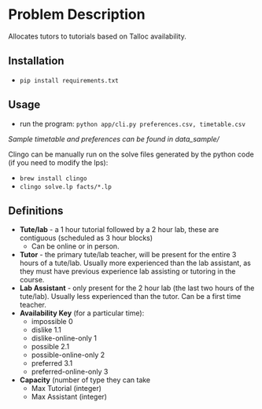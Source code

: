 # Problem Description
Allocates tutors to tutorials based on Talloc availability.

## Installation
- `pip install requirements.txt`
## Usage

- run the program: `python app/cli.py preferences.csv, timetable.csv`

*Sample timetable and preferences can be found in data_sample/*

Clingo can be manually run on the solve files generated by the python code (if you need to modify the lps):
- `brew install clingo`
- `clingo solve.lp facts/*.lp`

## Definitions

- **Tute/lab** - a 1 hour tutorial followed by a 2 hour lab, these are contiguous (scheduled as 3 hour blocks)
  - Can be online or in person.
- **Tutor** - the primary tute/lab teacher, will be present for the entire 3 hours of a tute/lab. Usually more experienced than the lab assistant, as they must have previous experience lab assisting or tutoring in the course.
- **Lab Assistant** - only present for the 2 hour lab (the last two hours of the tute/lab). Usually less experienced than the tutor. Can be a first time teacher.
- **Availability Key** (for a particular time):
  - impossible 0
  - dislike 1.1
  - dislike-online-only 1
  - possible 2.1
  - possible-online-only 2
  - preferred 3.1
  - preferred-online-only 3
- **Capacity** (number of type they can take
  - Max Tutorial (integer)
  - Max Assistant (integer)

